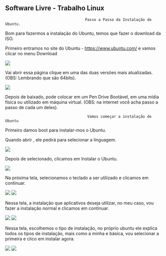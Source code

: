 ## Software Livre - Trabalho Linux

                                        Passo a Passo da Instalação do Ubuntu.

Bom para fazermos a instalação do Ubuntu, temos que fazer o download da ISO.

Primeiro entramos no site do Ubuntu - https://www.ubuntu.com/ e vamos clicar no menu Download

<img src="download.ubuntu.png">

Vai abrir essa página clique em uma das duas versões mais atualizadas. (OBS: Lembrando que são 64bits).

<img src="download.ubuntu2.png">

Depois de baixado, pode colocar em um Pen Drive Bootável, em uma mídia física ou utilizado em máquina virtual. (OBS: na internet você acha passo a passo de cada um deles).


                                         Vamos começar a instalação do Ubuntu
                                         
Primeiro damos boot para instalar-mos o Ubuntu.

Quando abrir , ele pedirá para selecionar a linguagem.

<img src="idioma.png">

Depois de selecionado, clicamos em Instalar o Ubuntu.

<img src="instalar.png">

Na próxima tela, selecionamos o teclado a ser utilizado e clicamos em continuar.

<img src="instalacao2.png">
<img src="instalacao3.png">

Nessa tela, a instalação que aplicativos deseja utilizar, no meu caso, vou fazer a instalação normal e clicamos em continuar.

<img src="atualizacao1.png">
<img src="atualizacao2.png">

Nessa tela, escolhemos o tipo de instalação, no próprio ubuntu ele explica todos os tipos de instalação, mais como a minha e básica, vou selecionar a primeira e clico em instalar agora.

<img src="tipoi1.png">
<img src="tipoi2.png">






